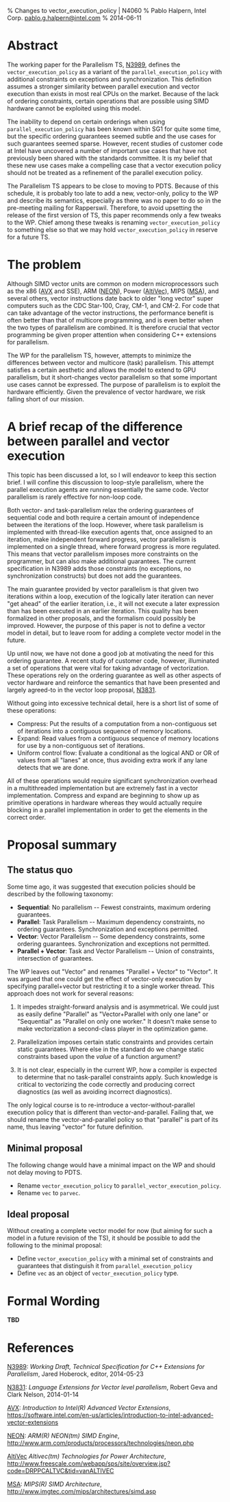 % Changes to vector_execution_policy | N4060
% Pablo Halpern, Intel Corp. <pablo.g.halpern@intel.com>
% 2014-06-11

Abstract
========

The working paper for the Parallelism TS, [N3989][], defines the
`vector_execution_policy` as a variant of the `parallel_execution_policy` with
additional constraints on exceptions and synchronization. This definition
assumes a stronger similarity between parallel execution and vector execution
than exists in most real CPUs on the market. Because of the lack of ordering
constraints, certain operations that are possible using SIMD hardware cannot
be exploited using this model.

The inability to depend on certain orderings when using
`parallel_execution_policy` has been known within SG1 for quite some time, but
the specific ordering guarantees seemed subtle and the use cases for such
guarantees seemed sparse. However, recent studies of customer code at Intel
have uncovered a number of important use cases that have not previously been
shared with the standards committee.  It is my belief that these new use cases
make a compelling case that a vector execution policy should not be treated as
a refinement of the parallel execution policy.

The Parallelism TS appears to be close to moving to PDTS.  Because of this
schedule, it is probably too late to add a new, vector-only, policy to the WP
and describe its semantics, especially as there was no paper to do so in the
pre-meeting mailing for Rapperswil.  Therefore, to avoid upsetting the release
of the first version of TS, this paper recommends only a few tweaks to the WP.
Chief among these tweaks is renaming `vector_execution_policy` to something
else so that we may hold `vector_execution_policy` in reserve for a future TS.

The problem
===========

Although SIMD vector units are common on modern microprocessors such as the
x86 ([AVX][] and SSE), ARM ([NEON][]), Power ([AltiVec][]), MIPS ([MSA][]),
and several others, vector instructions date back to older "long vector" super
computers such as the CDC Star-100, Cray, CM-1, and CM-2. For code that can
take advantage of the vector instructions, the performance benefit is often
better than that of multicore programming, and is even better when the two
types of parallelism are combined.  It is therefore crucial that vector
programming be given proper attention when considering C++ extensions for
parallelism.

The WP for the parallelism TS, however, attempts to minimize the differences
between vector and multicore (task) parallelism.  This attempt satisfies a
certain aesthetic and allows the model to extend to GPU parallelism, but it
short-changes vector parallelism so that some important use cases cannot be
expressed. The purpose of parallelism is to exploit the hardware efficiently.
Given the prevalence of vector hardware, we risk falling short of our
mission.

A **brief** recap of the difference between parallel and vector execution
=========================================================================

This topic has been discussed a lot, so I will endeavor to keep this section
brief. I will confine this discussion to loop-style parallelism, where the
parallel execution agents are running essentially the same code.
Vector parallelism is rarely effective for non-loop code.

Both vector- and task-parallelism relax the ordering guarantees of
sequential code and both require a certain amount of independence between the
iterations of the loop.  However, where task parallelism is implemented with
thread-like execution agents that, once assigned to an iteration, make
independent forward progress, vector parallelism is implemented on
a single thread, where forward progress is more regulated. This means that
vector parallelism imposes more constraints on the programmer, but can also
make additional guarantees.  The current specification in N3989 adds those
constraints (no exceptions, no synchronization constructs) but does not add
the guarantees.

The main guarantee provided by vector parallelism is that given two iterations
within a loop, execution of the logically later iteration can never "get
ahead" of the earlier iteration, i.e., it will not execute a later expression
than has been executed in an earlier iteration.  This quality has been
formalized in other proposals, and the formalism could possibly be improved.
However, the purpose of this paper is not to define a vector model in detail,
but to leave room for adding a complete vector model in the future.

Up until now, we have not done a good job at motivating the need for this
ordering guarantee. A recent study of customer code, however, illuminated a
set of operations that were vital for taking advantage of vectorization.
These operations rely on the ordering guarantee as well as other aspects
of vector hardware and reinforce the semantics that have been presented and
largely agreed-to in the vector loop proposal, [N3831][].

Without going into excessive technical detail, here is a short list of some of
these operations:

 * Compress: Put the results of a computation from a non-contiguous set of
   iterations into a contiguous sequence of memory locations.
 * Expand: Read values from a contiguous sequence of memory locations for use
   by a non-contiguous set of iterations.
 * Uniform control flow: Evaluate a conditional as the logical AND or OR of
   values from all "lanes" at once, thus avoiding extra work if any lane
   detects that we are done.

All of these operations would require significant synchronization overhead in
a multithreaded implementation but are extremely fast in a vector
implementation.  Compress and expand are beginning to show up as primitive
operations in hardware whereas they would actually require blocking in a
parallel implementation in order to get the elements in the correct order.

Proposal summary
================

The status quo
--------------

Some time ago, it was suggested that execution policies should be described by
the following taxonomy:

 * **Sequential**: No parallelism -- Fewest constraints, maximum ordering
   guarantees.
 * **Parallel**: Task Parallelism -- Maximum dependency constraints, no
   ordering guarantees.  Synchronization and exceptions permitted.
 * **Vector**: Vector Parallelism -- Some dependency constraints, some
   ordering guarantees.  Synchronization and exceptions not permitted.
 * **Parallel + Vector**: Task and Vector Parallelism -- Union of constraints,
   intersection of guarantees.
 
The WP leaves out "Vector" and renames "Parallel + Vector" to "Vector". It was
argued that one could get the effect of vector-only execution by specifying
parallel+vector but restricting it to a single worker thread.  This approach
does not work for several reasons:

 1. It impedes straight-forward analysis and is asymmetrical.  We could just
    as easily define "Parallel" as "Vector+Parallel with only one lane" or
    "Sequential" as "Parallel on only one worker."  It doesn't make sense to
    make vectorization a second-class player in the optimization game.

 2. Parallelization imposes certain static constraints and provides certain
    static guarantees. Where else in the standard do we change static
    constraints based upon the _value_ of a function argument?

 3. It is not clear, especially in the current WP, how a compiler is expected
    to determine that no task-parallel constraints apply. Such knowledge is
    critical to vectorizing the code correctly and producing correct
    diagnostics (as well as avoiding incorrect diagnostics).

The only logical course is to re-introduce a vector-without-parallel execution
policy that is different than vector-and-parallel.  Failing that, we should
rename the vector-and-parallel policy so that "parallel" is part of its name,
thus leaving "vector" for future definition.

Minimal proposal
----------------

The following change would have a minimal impact on the WP and should not
delay moving to PDTS.

 * Rename `vector_execution_policy` to `parallel_vector_execution_policy`.
 * Rename `vec` to `parvec`.

Ideal proposal
--------------

Without creating a complete vector model for now (but aiming for such a model
in a future revision of the TS), it should be possible to add the following to
the minimal proposal:

 * Define `vector_execution_policy` with a minimal set of constraints and
   guarantees that distinguish it from `parallel_execution_policy`
 * Define `vec` as an object of `vector_execution_policy` type.

Formal Wording
==============

**TBD**
   
References
==========

[N3989]: http://www.open-std.org/JTC1/SC22/WG21/docs/papers/2014/n3989.html
[N3989][]: _Working Draft, Technical Specification for C++ Extensions for
Parallelism_, Jared Hoberock, editor, 2014-05-23

[N3831]: http://www.open-std.org/JTC1/SC22/WG21/docs/papers/2014/n3831.pdf
[N3831][]: _Language Extensions for Vector level parallelism_, Robert Geva and
Clark Nelson, 2014-01-14

[AVX]: https://software.intel.com/en-us/articles/introduction-to-intel-advanced-vector-extensions
[AVX][]: _Introduction to Intel(R) Advanced Vector Extensions_,
https://software.intel.com/en-us/articles/introduction-to-intel-advanced-vector-extensions

[NEON]: http://www.arm.com/products/processors/technologies/neon.php
[NEON][]: _ARM(R) NEON(tm) SIMD Engine_,
http://www.arm.com/products/processors/technologies/neon.php

[AltiVec]: http://www.freescale.com/webapp/sps/site/overview.jsp?code=DRPPCALTVC&tid=vanALTIVEC
[AltiVec][] _Altivec(tm) Technologies for Power Architecture_, 
http://www.freescale.com/webapp/sps/site/overview.jsp?code=DRPPCALTVC&tid=vanALTIVEC

[MSA]: http://www.imgtec.com/mips/architectures/simd.asp
[MSA][]: _MIPS(R) SIMD Architecture_,
http://www.imgtec.com/mips/architectures/simd.asp 

<!--  LocalWords:  PDTS parvec
 -->
